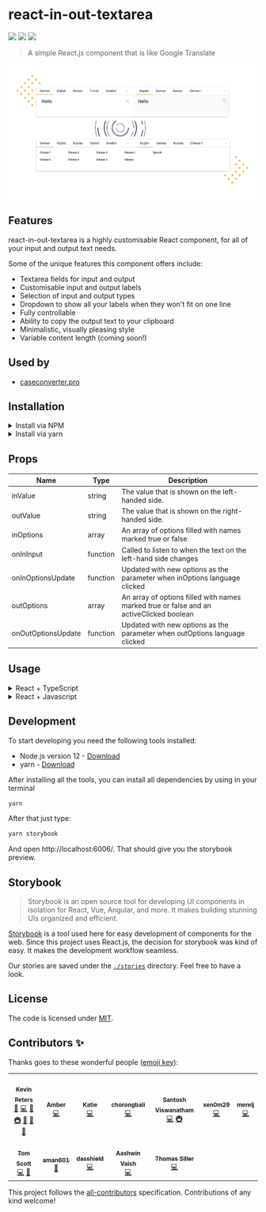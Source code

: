 # react-in-out-textarea

![](https://img.shields.io/github/license/igeligel/react-in-out-textarea) ![](https://img.shields.io/npm/v/react-in-out-textarea) ![](https://img.shields.io/github/workflow/status/igeligel/react-in-out-textarea/CI)

> A simple React.js component that is like Google Translate

![](./docs/showcase.png)

## Features

react-in-out-textarea is a highly customisable React component, for all of your input and output text needs. 

Some of the unique features this component offers include:

- Textarea fields for input and output
- Customisable input and output labels
- Selection of input and output types
- Dropdown to show all your labels when they won't fit on one line
- Fully controllable
- Ability to copy the output text to your clipboard
- Minimalistic, visually pleasing style 
- Variable content length (coming soon!)


## Used by

- [caseconverter.pro](https://caseconverter.pro/app)

## Installation

<details>
  <summary>Install via NPM</summary>
  
  ```bash
  npm install --save react-in-out-textarea
  ```
</details>

<details>
  <summary>Install via yarn</summary>
  
  ```bash
  yarn add react-in-out-textarea
  ```
</details>

## Props

| Name  | Type | Description |
| --- | --- | --- |
| inValue  | string  | The value that is shown on the left-handed side. |
| outValue  | string  | The value that is shown on the right-handed side. |
| inOptions | array | An array of options filled with names marked true or false |
| onInInput | function | Called to listen to when the text on the left-hand side changes |
| onInOptionsUpdate | function | Updated with new options as the parameter when inOptions language clicked |
| outOptions | array | An array of options filled with names marked true or false and an activeClicked boolean |
| onOutOptionsUpdate | function | Updated with new options as the parameter when outOptions language clicked |

## Usage

<details>
 <summary>React + TypeScript</summary>

[CodeSandbox Example](https://codesandbox.io/s/react-in-out-textarea-typescript-react-egi57?file=/src/ExampleComponent.tsx)

Code Example:

```tsx
import React, { useState } from 'react';
import { InOutTextarea, InOptions, OutOptions } from 'react-in-out-textarea';

export const ExampleComponent = () => {
  const [inValue, setInValue] = useState<string>('');
  const [outValue, setOutValue] = useState<string>('');
  const [inOptions, setInOptions] = useState<InOptions>([
    {
      name: 'English',
      active: true,
    },
    {
      name: 'German',
      active: false,
    },
  ]);
  const [outOptions, setOutOptions] = useState<OutOptions>([
    {
      name: 'Chinese',
      active: true,
      activeClicked: false,
    },
  ]);

  return (
    <InOutTextarea
      inValue={inValue}
      outValue={outValue}
      onInInput={(newValue) => {
        setInValue(newValue);
        setOutValue(newValue);
      }}
      inOptions={inOptions}
      onInOptionsUpdate={(newInOptions) => {
        setInOptions(newInOptions);
      }}
      outOptions={outOptions}
      onOutOptionsUpdate={(newOutOptions) => {
        setOutOptions(newOutOptions);
      }}
    />
  );
};
```

</details>

<details>
  <summary>React + Javascript</summary>
  
  [CodeSandbox Example](https://codesandbox.io/s/react-in-out-textarea-javascript-react-kcl37?file=/src/ExampleComponent.js)

  Code Example:

  ```js
  import React, { useState } from "react";
  import { InOutTextarea } from "react-in-out-textarea";

  export const ExampleComponent = () => {
    const [inValue, setInValue] = useState("");
    const [outValue, setOutValue] = useState("");
    const [inOptions, setInOptions] = useState([
      {
        name: "English",
        active: true
      },
      {
        name: "German",
        active: false
      }
    ]);
    const [outOptions, setOutOptions] = useState([
      {
        name: "Chinese",
        active: true,
        activeClicked: false
      }
    ]);

    return (
      <InOutTextarea
        inValue={inValue}
        outValue={outValue}
        onInInput={(newValue) => {
          setInValue(newValue);
          setOutValue(newValue);
        }}
        inOptions={inOptions}
        onInOptionsUpdate={(newInOptions) => {
          setInOptions(newInOptions);
        }}
        outOptions={outOptions}
        onOutOptionsUpdate={(newOutOptions) => {
          setOutOptions(newOutOptions);
        }}
      />
    );
  };
  ```
</details>


## Development

To start developing you need the following tools installed:

- Node.js version 12 - [Download](https://nodejs.org/en/download/)
- yarn - [Download](https://classic.yarnpkg.com/en/docs/install/#mac-stable)

After installing all the tools, you can install all dependencies by using in your terminal

```bash
yarn
```

After that just type:

```bash
yarn storybook
```

And open http://localhost:6006/. That should give you the storybook preview.

## Storybook

> Storybook is an open source tool for developing UI components in isolation for React, Vue, Angular, and more. It makes building stunning UIs organized and efficient.

[Storybook](https://storybook.js.org/) is a tool used here for easy development of components for the web. Since this project uses React.js, the decision for storybook was kind of easy. It makes the development workflow seamless.

Our stories are saved under the [`./stories`](./stories) directory. Feel free to have a look.

## License

The code is licensed under [MIT](./LICENSE).

## Contributors ✨

Thanks goes to these wonderful people ([emoji key](https://allcontributors.org/docs/en/emoji-key)):

<!-- ALL-CONTRIBUTORS-LIST:START - Do not remove or modify this section -->
<!-- prettier-ignore-start -->
<!-- markdownlint-disable -->
<table>
  <tr>
    <td align="center"><a href="https://www.kevinpeters.net/about/"><img src="https://avatars1.githubusercontent.com/u/12736734?v=4" width="100px;" alt=""/><br /><sub><b>Kevin Peters</b></sub></a><br /><a href="#business-igeligel" title="Business development">💼</a> <a href="https://github.com/igeligel/react-in-out-textarea/commits?author=igeligel" title="Code">💻</a> <a href="#design-igeligel" title="Design">🎨</a> <a href="#infra-igeligel" title="Infrastructure (Hosting, Build-Tools, etc)">🚇</a> <a href="#maintenance-igeligel" title="Maintenance">🚧</a> <a href="#question-igeligel" title="Answering Questions">💬</a> <a href="https://github.com/igeligel/react-in-out-textarea/pulls?q=is%3Apr+reviewed-by%3Aigeligel" title="Reviewed Pull Requests">👀</a></td>
    <td align="center"><a href="https://codepen.io/SheWolf/"><img src="https://avatars3.githubusercontent.com/u/11381749?v=4" width="100px;" alt=""/><br /><sub><b>Amber</b></sub></a><br /><a href="https://github.com/igeligel/react-in-out-textarea/commits?author=SheW0lf" title="Code">💻</a></td>
    <td align="center"><a href="http://katieannabelle.dev"><img src="https://avatars0.githubusercontent.com/u/50029859?v=4" width="100px;" alt=""/><br /><sub><b>Katie</b></sub></a><br /><a href="https://github.com/igeligel/react-in-out-textarea/commits?author=katieraby" title="Code">💻</a></td>
    <td align="center"><a href="https://github.com/hambali999"><img src="https://avatars3.githubusercontent.com/u/61378823?v=4" width="100px;" alt=""/><br /><sub><b>chorongbali</b></sub></a><br /><a href="https://github.com/igeligel/react-in-out-textarea/commits?author=hambali999" title="Code">💻</a></td>
    <td align="center"><a href="http://devcer.github.io/"><img src="https://avatars1.githubusercontent.com/u/3799600?v=4" width="100px;" alt=""/><br /><sub><b>Santosh Viswanatham</b></sub></a><br /><a href="https://github.com/igeligel/react-in-out-textarea/commits?author=devcer" title="Code">💻</a> <a href="#infra-devcer" title="Infrastructure (Hosting, Build-Tools, etc)">🚇</a></td>
    <td align="center"><a href="https://github.com/xen0m29"><img src="https://avatars2.githubusercontent.com/u/44066914?v=4" width="100px;" alt=""/><br /><sub><b>xen0m29</b></sub></a><br /><a href="https://github.com/igeligel/react-in-out-textarea/commits?author=xen0m29" title="Code">💻</a></td>
    <td align="center"><a href="https://github.com/merelj"><img src="https://avatars3.githubusercontent.com/u/3993495?v=4" width="100px;" alt=""/><br /><sub><b>merelj</b></sub></a><br /><a href="https://github.com/igeligel/react-in-out-textarea/commits?author=merelj" title="Code">💻</a></td>
  </tr>
  <tr>
    <td align="center"><a href="https://github.com/Silver292"><img src="https://avatars3.githubusercontent.com/u/5542588?v=4" width="100px;" alt=""/><br /><sub><b>Tom Scott</b></sub></a><br /><a href="https://github.com/igeligel/react-in-out-textarea/commits?author=Silver292" title="Code">💻</a> <a href="https://github.com/igeligel/react-in-out-textarea/commits?author=Silver292" title="Documentation">📖</a></td>
    <td align="center"><a href="https://github.com/aman601"><img src="https://avatars1.githubusercontent.com/u/22266039?v=4" width="100px;" alt=""/><br /><sub><b>aman601</b></sub></a><br /><a href="https://github.com/igeligel/react-in-out-textarea/commits?author=aman601" title="Documentation">📖</a></td>
    <td align="center"><a href="https://github.com/dasshield"><img src="https://avatars0.githubusercontent.com/u/29631512?v=4" width="100px;" alt=""/><br /><sub><b>dasshield</b></sub></a><br /><a href="https://github.com/igeligel/react-in-out-textarea/commits?author=dasshield" title="Code">💻</a></td>
    <td align="center"><a href="https://github.com/av-dx"><img src="https://avatars3.githubusercontent.com/u/56360160?v=4" width="100px;" alt=""/><br /><sub><b>Aashwin Vaish</b></sub></a><br /><a href="https://github.com/igeligel/react-in-out-textarea/commits?author=av-dx" title="Code">💻</a></td>
    <td align="center"><a href="https://silltho.github.io/"><img src="https://avatars0.githubusercontent.com/u/5812228?v=4" width="100px;" alt=""/><br /><sub><b>Thomas Siller</b></sub></a><br /><a href="https://github.com/igeligel/react-in-out-textarea/commits?author=silltho" title="Code">💻</a></td>
  </tr>
</table>

<!-- markdownlint-enable -->
<!-- prettier-ignore-end -->
<!-- ALL-CONTRIBUTORS-LIST:END -->

This project follows the [all-contributors](https://github.com/all-contributors/all-contributors) specification. Contributions of any kind welcome!
